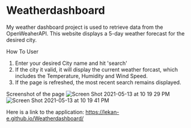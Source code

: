 # Weatherdashboard
My weather dashboard project is used to retrieve data from the OpenWeaherAPI. 
This website displays a 5-day weather forecast for the desired city.

How To User
1. Enter your desired City name and hit 'search'
2. If the city it valid, it will display the current weather forcast, which includes the Temperature, Humidity and Wind Speed.
3. If the page is refreshed, the most recent search remains displayed.

Screenshot of the page
![Screen Shot 2021-05-13 at 10 19 29 PM](https://user-images.githubusercontent.com/77750253/118210992-56f58a80-b439-11eb-8e6c-90f0cc9e1df3.png)
![Screen Shot 2021-05-13 at 10 19 41 PM](https://user-images.githubusercontent.com/77750253/118210997-5b21a800-b439-11eb-8bde-db9b5d891239.png)

Here is a link to the application:
https://lekan-e.github.io/Weatherdashboard/
